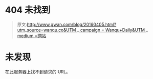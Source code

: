 # 404 未找到

> 原文:[http://www.gwan.com/blog/20160405.html?utm_source=wanqu.co&UTM _ campaign = Wanqu+Daily&UTM _ medium =网站](http://www.gwan.com/blog/20160405.html?utm_source=wanqu.co&utm_campaign=Wanqu+Daily&utm_medium=website)

# 未发现

在此服务器上找不到请求的 URL。